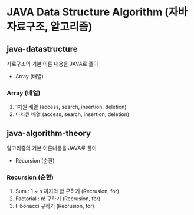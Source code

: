 # JAVA Data Structure Algorithm (자바 자료구조, 알고리즘)

## java-datastructure 
자료구조의 기본 이론 내용을 JAVA로 풀이
- Array (배열)

### Array (배열)
1. 1차원 배열 (access, search, insertion, deletion)
2. 다차원 배열 (access, search, insertion, deletion) 


## java-algorithm-theory 
알고리즘의 기본 이론내용을 JAVA로 풀이
- Recursion (순환) 

### Recursion (순환)  
1.  Sum : 1 ~ n 까지의 합 구하기 (Recrusion, for)
2.  Factorial : n! 구하기 (Recrusion, for)
3.  Fibonacci 구하기 (Recrusion, for)


